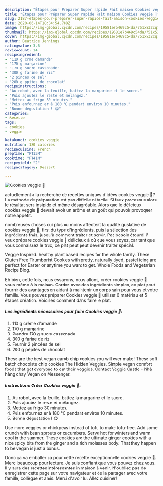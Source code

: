 ```yaml
---
description: "Étapes pour Préparer Super rapide Fait maison Cookies veggie 🌱"
title: "Étapes pour Préparer Super rapide Fait maison Cookies veggie 🌱"
slug: 2187-etapes-pour-preparer-super-rapide-fait-maison-cookies-veggie
date: 2020-06-14T18:04:54.788Z
image: https://img-global.cpcdn.com/recipes/19581e7b469c54da/751x532cq70/cookies-veggie-🌱-photo-principale-de-la-recette.jpg
thumbnail: https://img-global.cpcdn.com/recipes/19581e7b469c54da/751x532cq70/cookies-veggie-🌱-photo-principale-de-la-recette.jpg
cover: https://img-global.cpcdn.com/recipes/19581e7b469c54da/751x532cq70/cookies-veggie-🌱-photo-principale-de-la-recette.jpg
author: Beatrice Jennings
ratingvalue: 3.6
reviewcount: 14
recipeingredient:
- "110 g crme damande"
- "170 g margarine"
- "170 g sucre cassonade"
- "300 g farine de riz"
- "2 pinces de sel"
- "200 g ppites de chocolat"
recipeinstructions:
- "Au robot, avec la feuille, battez la margarine et le sucre."
- "Puis ajoutez le reste et mélangez."
- "Mettez au frigo 30 minutes."
- "Puis enfournez er à 180 ℃ pendant environ 10 minutes."
- "Bonne dégustation ! 😋"
categories:
- Recette
tags:
- cookies
- veggie

katakunci: cookies veggie 
nutrition: 180 calories
recipecuisine: French
preptime: "PT13M"
cooktime: "PT41M"
recipeyield: "2"
recipecategory: Dessert

---
```



![Cookies veggie 🌱](https://img-global.cpcdn.com/recipes/19581e7b469c54da/751x532cq70/cookies-veggie-🌱-photo-principale-de-la-recette.jpg)

actuellement à la recherche de recettes uniques d'idées cookies veggie 🌱? La méthode de préparation est pas difficile ni facile. Si faux processus alors le résultat sera insipide et même désagréable. Alors que le délicieux cookies veggie 🌱 devrait avoir un arôme et un goût qui pouvoir provoquer notre appétit.

nombreuses choses qui plus ou moins affectent la qualité gustative de cookies veggie 🌱, first du type d'ingrédients, puis la sélection des ingrédients frais, jusqu'à comment traiter et servir. Pas besoin étourdi if veux prépare cookies veggie 🌱 délicieux à où que vous soyez, car tant que vous connaissez le truc, ce plat peut peut devenir traiter spécial.

Veggie Inspired. healthy plant based recipes for the whole family. These Gluten Free Thumbprint Cookies with pretty, naturally dyed, pastel icing are perfect for Easter or anytime you want to get. Whole Foods and Vegetarian Recipe Blog.


Eh bien, cette fois, nous essayons, nous allons, créer cookies veggie 🌱 vous-même à la maison. Gardez avec des ingrédients simples, ce plat peut fournir des avantages en aidant à maintenir un corps sain pour vous et votre famille. Vous pouvez préparer Cookies veggie 🌱 utiliser 6 matériau et 5 étapes création. Voici les comment dans faire le plat.

<!--inarticleads1-->

##### Les ingrédients nécessaires pour faire Cookies veggie 🌱:

1.  110 g crème d’amande
1.  170 g margarine
1. Prendre 170 g sucre cassonade
1.  300 g farine de riz
1. Fournir 2 pincées de sel
1.  200 g pépites de chocolat


These are the best vegan carob chip cookies you will ever make! These soft batch chocolate chip cookies The Hidden Veggies. Simple vegan comfort foods that get everyone to eat their veggies. Contact Veggie Castle - Nhà hàng chay Vegan on Messenger. 

<!--inarticleads2-->

##### Instructions Créer Cookies veggie 🌱:

1. Au robot, avec la feuille, battez la margarine et le sucre.
1. Puis ajoutez le reste et mélangez.
1. Mettez au frigo 30 minutes.
1. Puis enfournez er à 180 ℃ pendant environ 10 minutes.
1. Bonne dégustation ! 😋


Use more veggies or chickpeas instead of tofu to make tofu-free. Add some crunch with bean sprouts or cucumbers. Serve hot for winters and warm cool in the summer. These cookies are the ultimate ginger cookies with a nice spicy bite from the ginger and a rich molasses body. That they happen to be vegan is just a bonus. 


Donc ça va emballer ça pour cette recette exceptionnelle cookies veggie 🌱. Merci beaucoup pour lecture. Je suis confiant que vous pouvez chez vous. Il y aura des recettes  intéressantes in maison à venir. N'oubliez pas de enregistrer cette page sur votre navigateur et de la partager avec votre famille, collègue et amis. Merci d'avoir lu. Allez cuisiner!
